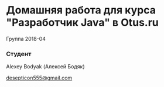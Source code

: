 
# Домашняя работа для курса "Разработчик Java" в Otus.ru

Группа 2018-04

### Студент
Alexey Bodyak (Алексей Бодяк)

desepticon555@gmail.com

